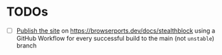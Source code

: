 # TODOs

- [ ] [Publish the site](https://about.gitlab.com/blog/2022/10/24/publishing-an-astro-site-with-pages) on <https://browserports.dev/docs/stealthblock> using a GitHub Workflow for every successful build to the main (not `unstable`) branch 